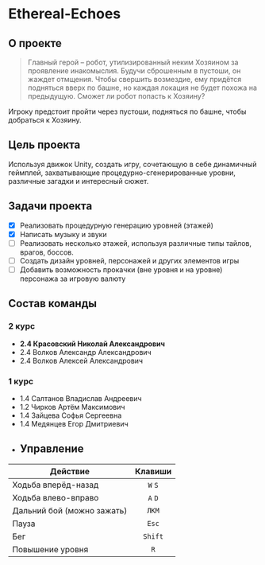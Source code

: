 # Ethereal-Echoes
## О проекте
>Главный герой – робот, утилизированный неким Хозяином за проявление инакомыслия. Будучи сброшенным в пустоши, он жаждет отмщения. Чтобы свершить возмездие, ему придётся подняться вверх по башне, но каждая локация не будет похожа на предыдущую.
Сможет ли робот попасть к Хозяину?

Игроку предстоит пройти через пустоши, подняться по башне, чтобы добраться к Хозяину. 

## Цель проекта
Используя движок Unity, создать игру, сочетающую в себе динамичный геймплей, захватывающие процедурно-сгенерированные уровни, различные загадки и интересный сюжет.
## Задачи проекта
- [x] Реализовать процедурную генерацию уровней (этажей)
- [x] Написать музыку и звуки
- [ ] Реализовать несколько этажей, используя различные типы тайлов, врагов, боссов.
- [ ] Создать дизайн уровней, персонажей и других элементов игры
- [ ] Добавить возможность прокачки (вне уровня и на уровне) персонажа за игровую валюту
## Состав команды
### 2 курс
* **2.4 Красовский Николай Александрович**
* 2.4 Волков Александр Александрович
* 2.4 Волков Алексей Александрович
### 1 курс
* 1.4 Салтанов Владислав Андреевич
* 1.2 Чирков Артём Максимович
* 1.4 Зайцева Софья Сергеевна
* 1.4 Медянцев Егор Дмитриевич
* ## Управление
| Действие  | Клавиши |
| --- | :---: |
| Ходьба вперёд-назад  |`W` `S`|
| Ходьба влево-вправо  |`A` `D`|
| Дальний бой (можно зажать)  | `ЛКМ` |
| Пауза | `Esc` |
| Бег | `Shift` |
| Повышение уровня | `R` |

